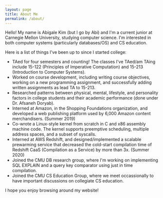 ```yaml
---
layout: page
title: About Me
permalink: /about/
---
```


Hello! My name is Abigale Kim (but I go by Abi) and I'm a current junior at Carnegie Mellon University, studying computer science. I'm interested in both computer systems (particularly databases/OS) and CS education. 

Here is a list of things I've been up to since I started college:
- TAed for four semesters and counting! The classes I've TAed/am TAing include 15-122 (Principles of Imperative Computation) and 15-213 (Introduction to Computer Systems).
- Worked on course development, including writing course objectives, working on a new programming assignment, and successfully adding written assignments as lead TA to 15-213.
- Researched patterns between physical, mental, lifestyle, and personality factors in college students and their academic performance (done under Dr. Afsaneh Doryab).
- Interned at Amazon, in the Shopping Foundations organization, and developed a web publishing platform used by 6,000 Amazon content merchandisers. (Summer 2019)
- Co-wrote a Linux-style kernel from scratch in C and x86 assembly machine code. The kernel supports preemptive scheduling, multiple address spaces, and a subset of syscalls.
- Interned at AWS Redshift, and designed/implemented a scalable prewarming service that decreased the cold-start compilation time of Redshift CaaS (Compilation as a Service) by more than 3x. (Summer 2020)
- Joined the CMU DB research group, where I'm working on implementing SQL EXPLAIN and a query key comparator using just in time compilation.
- Joined the CMU CS Education Group, where we meet occassionally to have important discussions on collegiate CS education.

I hope you enjoy browsing around my website!

